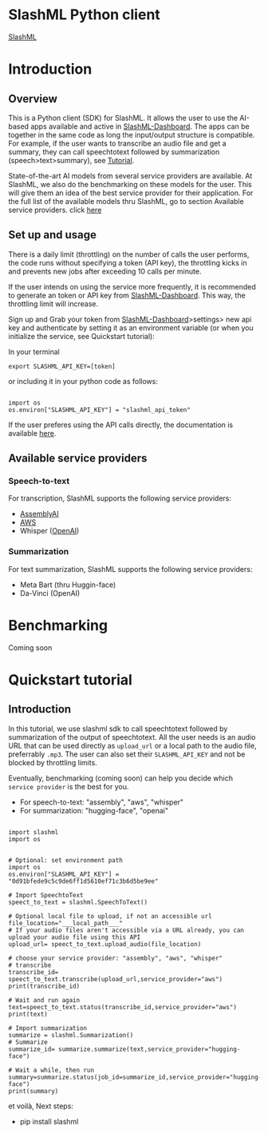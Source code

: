 # SlashML Python client
[SlashML](https://www.slashml.com/)
# Introduction
## Overview 
This is a Python client (SDK) for SlashML. It allows the user to use the AI-based apps available and active in [SlashML-Dashboard](https://www.slashml.com/dashboard). 
The apps can be together in the same code as long the input/output structure is compatible. For example, if the user wants to transcribe an audio file and get a summary, they can call speechtotext followed by summarization (speech>text>summary), see [Tutorial](##Quickstart-tutorial).

State-of-the-art AI models from several service providers are available. At SlashML, we also do the benchmarking on these models for the user. This will give them an idea of the best service provider for their application. For the full list of the available models thru SlashML, go to section Available service providers. click [here](##Availlable-service-providers)

## Set up and usage
There is a daily limit (throttling) on the number of calls the user performs,  the code runs without specifying a token (API key),  the throttling kicks in and prevents new jobs after exceeding 10 calls per minute. 

If the user intends on using the service more frequently, it is recommended to generate an token or API key from [SlashML-Dashboard](https://www.slashml.com/dashboard). This way, the throttling limit will increase.

Sign up and Grab your token from [SlashML-Dashboard](https://www.slashml.com/dashboard)>settings> new api key and authenticate by setting it as an environment variable (or when you initialize the service, see Quickstart tutorial):

In your terminal
```
export SLASHML_API_KEY=[token]
```
or including it in your python code as follows:
```

import os
os.environ["SLASHML_API_KEY"] = "slashml_api_token"

```

If the user preferes using the API calls directly, the documentation is available [here](https://www.slashml.com/dashboard).
## Available service providers

### Speech-to-text
For transcription, SlashML supports the following service providers:

* [AssemblyAI](https://github.com/AssemblyAI)
* [AWS](https://boto3.amazonaws.com/v1/documentation/api/latest/reference/services/transcribe.html) 
* Whisper ([OpenAI](https://openai.com/blog/whisper/))

### Summarization
For text summarization, SlashML supports the following service providers:

* Meta Bart (thru Huggin-face)
* Da-Vinci (OpenAI)

# Benchmarking
Coming soon
# Quickstart tutorial 

## Introduction

In this tutorial, we use slashml sdk to call speechtotext followed by summarization of the output of speechtotext. All the user needs is an audio URL that can be used directly as ```upload_url```  or a local path to the audio file, preferrably ```.mp3```. The user can also set their ```SLASHML_API_KEY``` and not be blocked by throttling limits.

Eventually, benchmarking (coming soon) can help you decide which ```service provider``` is the best for you. 

* For speech-to-text: "assembly", "aws", "whisper"
* For summarization: "hugging-face", "openai"

```

import slashml
import os 


# Optional: set environment path
import os
os.environ["SLASHML_API_KEY"] = "0d91bfede9c5c9de6ff1d5610ef71c3b6d5be9ee"

# Import SpeechtoText
speect_to_text = slashml.SpeechToText()

# Optional local file to upload, if not an accessible url
file_location="___local_path___"
# If your audio files aren't accessible via a URL already, you can upload your audio file using this API
upload_url= speect_to_text.upload_audio(file_location)

# choose your service provider: "assembly", "aws", "whisper"
# transcribe
transcribe_id= speect_to_text.transcribe(upload_url,service_provider="aws")
print(transcribe_id)

# Wait and run again
text=speect_to_text.status(transcribe_id,service_provider="aws")
print(text)

# Import summarization
summarize = slashml.Summarization()
# Summarize
summarize_id= summarize.summarize(text,service_provider="hugging-face")

# Wait a while, then run 
summary=summarize.status(job_id=summarize_id,service_provider="hugging-face")
print(summary)

```

et voilà, Next steps:
- pip install slashml